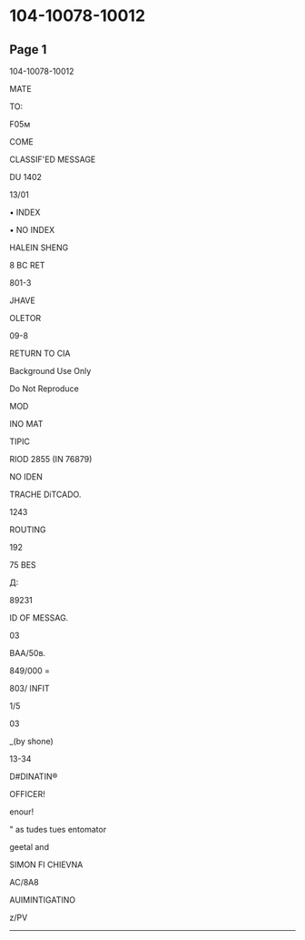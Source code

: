 # 104-10078-10012

## Page 1

104-10078-10012

MATE

TO:

F05м

COME

CLASSIF'ED MESSAGE

DU 1402

13/01

• INDEX

• NO INDEX

HALEIN SHENG

8 BC RET

801-3

JHAVE

OLETOR

09-8

RETURN TO CIA

Background Use Only

Do Not Reproduce

MOD

INO MAT

TIPIC

RIOD 2855 (IN 76879)

NO IDEN

TRACHE DiTCADO.

1243

ROUTING

192

75 BES

Д:

89231

ID OF MESSAG.

03

BAA/50в.

849/000 =

803/ INFIT

1/5

03

_(by shone)

13-34

D#DINATIN®

OFFICER!

enour!

" as tudes tues entomator

geetal and

SIMON FI CHIEVNA

AC/8A8

AUIMINTIGATINO

z/PV

---

